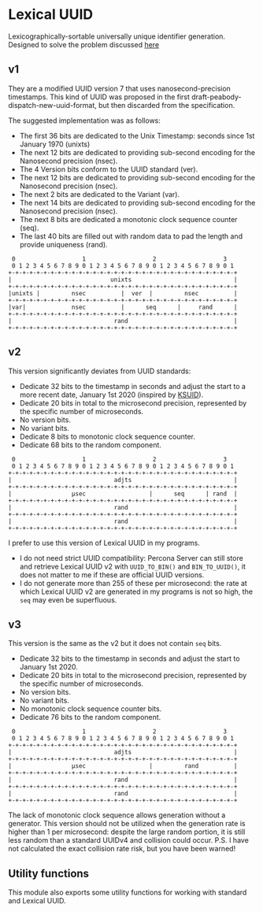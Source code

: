 # Lexical UUID

Lexicographically-sortable universally unique identifier generation. Designed to solve the problem discussed 
[here](https://www.percona.com/blog/uuids-are-popular-but-bad-for-performance-lets-discuss/)

## v1

They are a modified UUID version 7 that uses nanosecond-precision timestamps. This kind of UUID was 
proposed in the first draft-peabody-dispatch-new-uuid-format, but then discarded from the specification.

The suggested implementation was as follows:
- The first 36 bits are dedicated to the Unix Timestamp: seconds since 1st January 1970 (unixts)
- The next 12 bits are dedicated to providing sub-second encoding for the Nanosecond precision (nsec).
- The 4 Version bits conform to the UUID standard (ver).
- The next 12 bits are dedicated to providing sub-second encoding for the Nanosecond precision (nsec).
- The next 2 bits are dedicated to the Variant (var).
- The next 14 bits are dedicated to providing sub-second encoding for the Nanosecond precision (nsec).
- The next 8 bits are dedicated a monotonic clock sequence counter (seq).
- The last 40 bits are filled out with random data to pad the length and provide uniqueness (rand).

```
 0                   1                   2                   3
 0 1 2 3 4 5 6 7 8 9 0 1 2 3 4 5 6 7 8 9 0 1 2 3 4 5 6 7 8 9 0 1
+-+-+-+-+-+-+-+-+-+-+-+-+-+-+-+-+-+-+-+-+-+-+-+-+-+-+-+-+-+-+-+-+
|                            unixts                             |
+-+-+-+-+-+-+-+-+-+-+-+-+-+-+-+-+-+-+-+-+-+-+-+-+-+-+-+-+-+-+-+-+
|unixts |         nsec          |  ver  |         nsec          |
+-+-+-+-+-+-+-+-+-+-+-+-+-+-+-+-+-+-+-+-+-+-+-+-+-+-+-+-+-+-+-+-+
|var|             nsec          |      seq      |     rand      |
+-+-+-+-+-+-+-+-+-+-+-+-+-+-+-+-+-+-+-+-+-+-+-+-+-+-+-+-+-+-+-+-+
|                             rand                              |
+-+-+-+-+-+-+-+-+-+-+-+-+-+-+-+-+-+-+-+-+-+-+-+-+-+-+-+-+-+-+-+-+
```

## v2

This version significantly deviates from UUID standards:
- Dedicate 32 bits to the timestamp in seconds and adjust the start to a more recent date, January 1st 
  2020 (inspired by [KSUID](https://github.com/segmentio/ksuid)).
- Dedicate 20 bits in total to the microsecond precision, represented by the specific number of microseconds.
- No version bits.
- No variant bits.
- Dedicate 8 bits to monotonic clock sequence counter.
- Dedicate 68 bits to the random component.

```
 0                   1                   2                   3
 0 1 2 3 4 5 6 7 8 9 0 1 2 3 4 5 6 7 8 9 0 1 2 3 4 5 6 7 8 9 0 1
+-+-+-+-+-+-+-+-+-+-+-+-+-+-+-+-+-+-+-+-+-+-+-+-+-+-+-+-+-+-+-+-+
|                             adjts                             |
+-+-+-+-+-+-+-+-+-+-+-+-+-+-+-+-+-+-+-+-+-+-+-+-+-+-+-+-+-+-+-+-+
|                 µsec                  |      seq      | rand  |
+-+-+-+-+-+-+-+-+-+-+-+-+-+-+-+-+-+-+-+-+-+-+-+-+-+-+-+-+-+-+-+-+
|                             rand                              |
+-+-+-+-+-+-+-+-+-+-+-+-+-+-+-+-+-+-+-+-+-+-+-+-+-+-+-+-+-+-+-+-+
|                             rand                              |
+-+-+-+-+-+-+-+-+-+-+-+-+-+-+-+-+-+-+-+-+-+-+-+-+-+-+-+-+-+-+-+-+
```

I prefer to use this version of Lexical UUID in my programs.
- I do not need strict UUID compatibility: Percona Server can still store and retrieve Lexical UUID 
  v2 with `UUID_TO_BIN()` and `BIN_TO_UUID()`, it does not matter to me if these are official UUID versions.
- I do not generate more than 255 of these per microsecond: the rate at which Lexical UUID v2 are generated 
  in my programs is not so high, the `seq` may even be superfluous.

## v3

This version is the same as the v2 but it does not contain `seq` bits.
- Dedicate 32 bits to the timestamp in seconds and adjust the start to January 1st 2020.
- Dedicate 20 bits in total to the microsecond precision, represented by the specific number of microseconds.
- No version bits.
- No variant bits.
- No monotonic clock sequence counter bits.
- Dedicate 76 bits to the random component.

```
 0                   1                   2                   3
 0 1 2 3 4 5 6 7 8 9 0 1 2 3 4 5 6 7 8 9 0 1 2 3 4 5 6 7 8 9 0 1
+-+-+-+-+-+-+-+-+-+-+-+-+-+-+-+-+-+-+-+-+-+-+-+-+-+-+-+-+-+-+-+-+
|                             adjts                             |
+-+-+-+-+-+-+-+-+-+-+-+-+-+-+-+-+-+-+-+-+-+-+-+-+-+-+-+-+-+-+-+-+
|                 µsec                  |         rand          |
+-+-+-+-+-+-+-+-+-+-+-+-+-+-+-+-+-+-+-+-+-+-+-+-+-+-+-+-+-+-+-+-+
|                             rand                              |
+-+-+-+-+-+-+-+-+-+-+-+-+-+-+-+-+-+-+-+-+-+-+-+-+-+-+-+-+-+-+-+-+
|                             rand                              |
+-+-+-+-+-+-+-+-+-+-+-+-+-+-+-+-+-+-+-+-+-+-+-+-+-+-+-+-+-+-+-+-+
```

The lack of monotonic clock sequence allows generation without a generator.
This version should not be utilized when the generation rate is higher than 1 per microsecond: despite 
the large random portion, it is still less random than a standard UUIDv4 and collision could occur.
P.S. I have not calculated the exact collision rate risk, but you have been warned!

## Utility functions

This module also exports some utility functions for working with standard and Lexical UUID.
